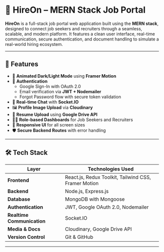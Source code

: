 # 💼 HireOn – MERN Stack Job Portal

**HireOn** is a full-stack job portal web application built using the **MERN stack**, designed to connect job seekers and recruiters through a seamless, scalable, and modern platform. It features a clean user interface, real-time communication, secure authentication, and document handling to simulate a real-world hiring ecosystem.

---

## 🚀 Features

- 🌙 **Animated Dark/Light Mode** using **Framer Motion**
- 🔐 **Authentication**
  - Google Sign-In with OAuth 2.0
  - Email verification via **JWT + Nodemailer**
  - Forgot Password flow with secure token validation
- 💬 **Real-time Chat** with **Socket.IO**
- 🖼️ **Profile Image Upload** via **Cloudinary**
- 📄 **Resume Upload** using **Google Drive API**
- 🧑‍💼 **Role-based Dashboards** for Job Seekers and Recruiters
- 📱 **Responsive UI** for all screen sizes
- 🛡️ **Secure Backend Routes** with error handling

---

## 🛠 Tech Stack

| Layer        | Technologies Used |
|--------------|-------------------|
| **Frontend** | React.js, Redux Toolkit, Tailwind CSS, Framer Motion |
| **Backend**  | Node.js, Express.js |
| **Database** | MongoDB with Mongoose |
| **Authentication** | JWT, Google OAuth 2.0, Nodemailer |
| **Realtime Communication** | Socket.IO |
| **Media & Docs** | Cloudinary, Google Drive API |
| **Version Control** | Git & GitHub |

---


